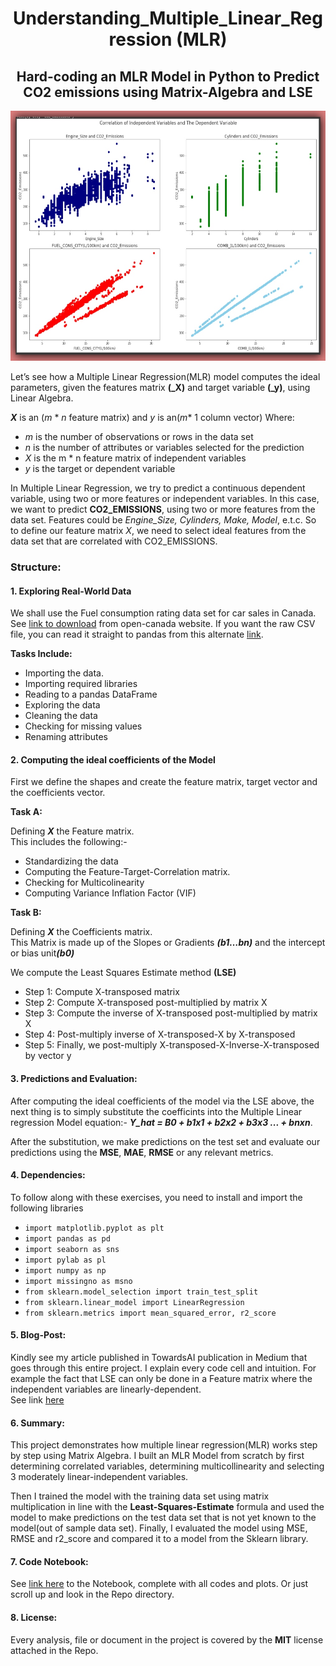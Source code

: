 <h1 align="center">Understanding_Multiple_Linear_Regression (MLR)</h1>
<h2 align="center">Hard-coding an MLR Model in Python to Predict CO2 emissions using Matrix-Algebra and LSE</h2>

<p align="center">
  <img src="https://github.com/Lawrence-Krukrubo/Understanding_Multiple_Linear_Regression/blob/master/mlr-correlation.jpg?raw=true" height=400 width= 600 alt="mlr correlation">
</p>

Let’s see how a Multiple Linear Regression(MLR) model computes the ideal parameters, given the features matrix **(_X)** and target variable **(_y)**, using Linear Algebra.

_**X**_ is an (_m_ * _n_ feature matrix) and _y_ is an(_m_* 1 column vector)
Where:

* _m_ is the number of observations or rows in the data set
* _n_ is the number of attributes or variables selected for the prediction
* _X_ is the m * n feature matrix of independent variables
* _y_ is the target or dependent variable

In Multiple Linear Regression, we try to predict a continuous dependent variable, using two or more features or independent variables.
In this case, we want to predict **CO2_EMISSIONS**, using two or more features from the data set. Features could be _Engine_Size, Cylinders, Make, Model_, e.t.c.
So to define our feature matrix _X_, we need to select ideal features from the data set that are correlated with CO2_EMISSIONS.


<h3>Structure:</h3>

<h4>1. Exploring Real-World Data</h4>

We shall use the Fuel consumption rating data set for car sales in Canada. See [link to download](https://open.canada.ca/data/en/dataset/98f1a129-f628-4ce4-b24d-6f16bf24dd64) from open-canada website. If you want the raw CSV file, you can read it straight to pandas from this alternate [link](https://raw.githubusercontent.com/Blackman9t/Machine_Learning/master/Original_2000_2014_Fuel_Consumption_Ratings.csv).

**Tasks Include:**

* Importing the data.
* Importing required libraries
* Reading to a pandas DataFrame
* Exploring the data
* Cleaning the data
* Checking for missing values
* Renaming attributes 

<h4>2. Computing the ideal coefficients of the Model</h4>

First we define the shapes and create the feature matrix, target vector and the coefficients vector.

**Task A:**

Defining <em><b>X</b></em> the Feature matrix.<br>
This includes the following:-

* Standardizing the data
* Computing the Feature-Target-Correlation matrix.
* Checking for Multicolinearity
* Computing Variance Inflation Factor (VIF)

**Task B:**

Defining <em><b>X</b></em> the Coefficients matrix.<br>
This Matrix is made up of the Slopes or Gradients <em><b>(b1…bn)</b></em> and the intercept or bias unit<b><em>(b0)</b></em>

We compute the Least Squares Estimate method **(LSE)**

* Step 1: Compute X-transposed matrix
* Step 2: Compute X-transposed post-multiplied by matrix X
* Step 3: Compute the inverse of X-transposed post-multiplied by matrix X
* Step 4: Post-multiply inverse of X-transposed-X by X-transposed
* Step 5: Finally, we post-multiply X-transposed-X-Inverse-X-transposed by vector y

<h4>3. Predictions and Evaluation:</h4>

After computing the ideal coefficients of the model via the LSE above, the next thing is to simply substitute the coefficints into the Multiple Linear regression Model equation:-  <b><em>Y_hat = B0 + b1x1 + b2x2 + b3x3 ... + bnxn</em></b>.

After the substitution, we make predictions on the test set and evaluate our predictions using the **MSE**, **MAE**, **RMSE** or any relevant metrics.

<h4>4. Dependencies:</h4>

To follow along with these exercises, you need to install and import the following libraries

* `import matplotlib.pyplot as plt`
* `import pandas as pd`
* `import seaborn as sns`
* `import pylab as pl`
* `import numpy as np`
* `import missingno as msno`
* `from sklearn.model_selection import train_test_split`
* `from sklearn.linear_model import LinearRegression`
* `from sklearn.metrics import mean_squared_error, r2_score`

<h4>5. Blog-Post:</h4>

Kindly see my article published in TowardsAI publication in Medium that goes through this entire project. I explain every code cell and intuition. For example the fact that LSE can only be done in a Feature matrix where the independent variables are linearly-dependent.<br>See link [here](https://medium.com/towards-artificial-intelligence/understanding-multiple-linear-regression-1b4a5b939f5a)

<h4>6. Summary:</h4>

This project demonstrates how multiple linear regression(MLR) works step by step using Matrix Algebra.
I built an MLR Model from scratch by first determining correlated variables, determining multicollinearity and selecting 3 moderately linear-independent variables.

Then I trained the model with the training data set using matrix multiplication in line with the **Least-Squares-Estimate** formula and used the model to make predictions on the test data set that is not yet known to the model(out of sample data set).
Finally, I evaluated the model using MSE, RMSE and r2_score and compared it to a model from the Sklearn library.

<h4>7. Code Notebook:</h4>

See [link here](https://github.com/Lawrence-Krukrubo/Understanding_Multiple_Linear_Regression/blob/master/coefficients_of_multiple_linear_regression.ipynb) to the Notebook, complete with all codes and plots. Or just scroll up and look in the Repo directory.

<h4>8. License:</h4>

Every analysis, file or document in the project is covered by the **MIT** license attached in the Repo.







